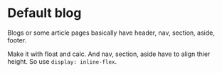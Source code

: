 Default blog
===

Blogs or some article pages basically have header, nav, section, aside, footer.

Make it with float and calc.
And nav, section, aside have to align thier height. So use `display: inline-flex`.
